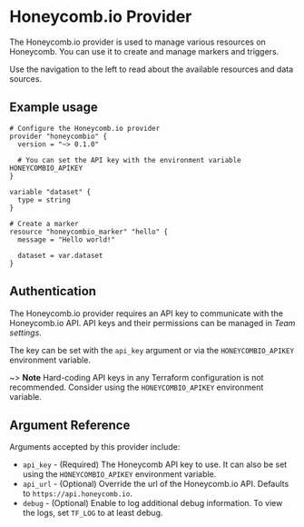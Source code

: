 # Honeycomb.io Provider

The Honeycomb.io provider is used to manage various resources on Honeycomb. You can use it to create and manage markers and triggers.

Use the navigation to the left to read about the available resources and data sources.

## Example usage

```hcl
# Configure the Honeycomb.io provider
provider "honeycombio" {
  version = "~> 0.1.0"

  # You can set the API key with the environment variable HONEYCOMBIO_APIKEY
}

variable "dataset" {
  type = string
}

# Create a marker
resource "honeycombio_marker" "hello" {
  message = "Hello world!"

  dataset = var.dataset
}
```

## Authentication

The Honeycomb.io provider requires an API key to communicate with the Honeycomb.io API. API keys and their permissions can be managed in _Team settings_.

The key can be set with the `api_key` argument or via the `HONEYCOMBIO_APIKEY` environment variable.

~> **Note** Hard-coding API keys in any Terraform configuration is not recommended. Consider using the `HONEYCOMBIO_APIKEY` environment variable.

## Argument Reference

Arguments accepted by this provider include:

* `api_key` - (Required) The Honeycomb API key to use. It can also be set using the `HONEYCOMBIO_APIKEY` environment variable.
* `api_url` - (Optional) Override the url of the Honeycomb.io API. Defaults to `https://api.honeycomb.io`.
* `debug` - (Optional) Enable to log additional debug information. To view the logs, set `TF_LOG` to at least debug.
